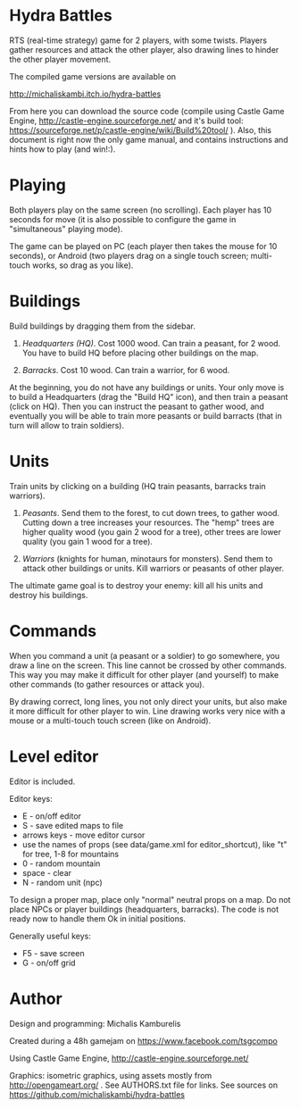 Hydra Battles
=============

RTS (real-time strategy) game for 2 players, with some twists. Players gather resources and attack the other player, also drawing lines to hinder the other player movement.

The compiled game versions are available on

  http://michaliskambi.itch.io/hydra-battles

From here you can download the source code (compile using Castle Game Engine, http://castle-engine.sourceforge.net/ and it's build tool: https://sourceforge.net/p/castle-engine/wiki/Build%20tool/ ). Also, this document is right now the only game manual, and contains instructions and hints how to play (and win!:).

Playing
=======

Both players play on the same screen (no scrolling). Each player has 10 seconds for move (it is also possible to configure the game in "simultaneous" playing mode).

The game can be played on PC (each player then takes the mouse for 10 seconds), or Android (two players drag on a single touch screen; multi-touch works, so drag as you like).

Buildings
=========

Build buildings by dragging them from the sidebar.

1. *Headquarters (HQ)*. Cost 1000 wood. Can train a peasant, for 2 wood. You have to
build HQ before placing other buildings on the map.

2. *Barracks*. Cost 10 wood. Can train a warrior, for 6 wood.

At the beginning, you do not have any buildings or units. Your only move is to build a Headquarters (drag the "Build HQ" icon), and then train a peasant (click on HQ). Then you can instruct the peasant to gather wood, and eventually you will be able to train more peasants or build barracts (that in turn will allow to train soldiers).

Units
=====

Train units by clicking on a building (HQ train peasants, barracks train warriors).

1. *Peasants*. Send them to the forest, to cut down trees, to gather wood. Cutting down a tree increases your resources. The "hemp" trees are higher quality wood (you gain 2 wood for a tree), other trees are lower quality (you gain 1 wood for a tree).

2. *Warriors* (knights for human, minotaurs for monsters). Send them to attack other buildings or units. Kill warriors or peasants of other player.

The ultimate game goal is to destroy your enemy: kill all his units and destroy his buildings.

Commands
========

When you command a unit (a peasant or a soldier) to go somewhere, you draw a line on the screen. This line cannot be crossed by other commands. This way you may make it difficult for other player (and yourself) to make other commands (to gather resources or attack you).

By drawing correct, long lines, you not only direct your units, but also make it more difficult for other player to win. Line drawing works very nice with a mouse or a multi-touch touch screen (like on Android).

Level editor
============

Editor is included.

Editor keys:
* E - on/off editor
* S - save edited maps to file
* arrows keys - move editor cursor
* use the names of props (see data/game.xml for editor_shortcut), like "t" for tree, 1-8 for mountains
* 0 - random mountain
* space - clear
* N - random unit (npc)

To design a proper map, place only "normal" neutral props on a map. Do not place NPCs or player buildings (headquarters, barracks). The code is not ready now to handle them Ok in initial positions.

Generally useful keys:
* F5 - save screen
* G - on/off grid

Author
======

Design and programming: Michalis Kamburelis

Created during a 48h gamejam on https://www.facebook.com/tsgcompo

Using Castle Game Engine, http://castle-engine.sourceforge.net/

Graphics: isometric graphics, using assets mostly from http://opengameart.org/ . See AUTHORS.txt file for links. See sources on https://github.com/michaliskambi/hydra-battles

